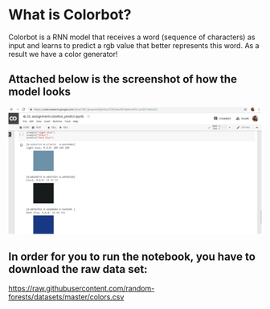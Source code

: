 # What is Colorbot?
Colorbot is a RNN model that receives a word (sequence of characters) as input and learns to predict a rgb value that better represents this word. As a result we have a color generator!
## Attached below is the screenshot of how the model looks
![alt text](https://github.com/varshabudihal/Colorbot/blob/master/Colorbot_Screenshot.png)

## In order for you to run the notebook, you have to download the raw data set:
https://raw.githubusercontent.com/random-forests/datasets/master/colors.csv
